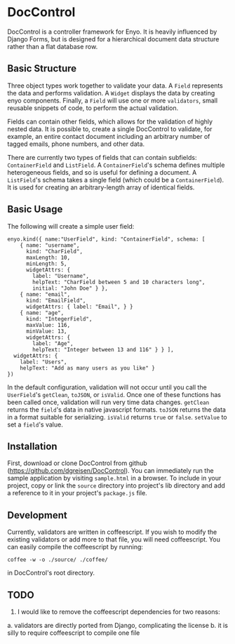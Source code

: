 DocControl
==========

DocControl is a controller framework for Enyo. It is heavily 
influenced by Django Forms, but is designed for a hierarchical 
document data structure rather than a flat database row. 

Basic Structure
---------------
Three object types work together to validate your data. A `Field`
represents the data and performs validation. A `Widget` displays the
data by creating enyo components. Finally, a `Field` will use one or
more `validators`, small reusable snippets of code, to perform the 
actual validation.

Fields can contain other fields, which allows for the validation
of highly nested data. It is possible to, create a
single DocControl to validate, for example, an entire contact document
including an arbitrary number of tagged emails, phone numbers, and 
other data.

There are currently two types of fields that can contain subfields:
`ContainerField` and `ListField`. A `ContainerField`'s schema defines
multiple heterogeneous fields, and so is useful for defining a 
document. A `ListField`'s schema takes a single field (which could be
a `ContainerField`). It is used for creating an arbitrary-length array 
of identical fields.

Basic Usage
-----------
The following will create a simple user field:

    enyo.kind({ name:"UserField", kind: "ContainerField", schema: [
        { name: "username", 
          kind: "CharField", 
          maxLength: 10, 
          minLength: 5, 
          widgetAttrs: { 
            label: "Username", 
            helpText: "CharField between 5 and 10 characters long", 
            initial: "John Doe" } },
        { name: "email", 
          kind: "EmailField", 
          widgetAttrs: { label: "Email", } }
        { name: "age", 
          kind: "IntegerField", 
          maxValue: 116, 
          minValue: 13, 
          widgetAttrs: { 
            label: "Age", 
            helpText: "Integer between 13 and 116" } } ],
      widgetAttrs: { 
        label: "Users", 
        helpText: "Add as many users as you like" }
    })

In the default configuration, validation will not occur until you call
the `UserField`'s `getClean`, `toJSON`, or `isValid`. Once one of 
these functions has been called once, validation will run very time data 
changes. `getClean` returns the `field`'s data in native javascript 
formats. `toJSON` returns the data in a format suitable for serializing. 
`isValid` returns `true` or `false`. `setValue` to set a `field`'s value.

Installation
------------
First, download or clone DocControl from github 
(https://github.com/dgreisen/DocControl). You can immediately run the
sample application by visiting `sample.html` in a browser. To include 
in your project, copy or link the `source` directory into project's lib directory and add a reference to it in your project's `package.js` file.

Development
-----------
Currently, validators are written in coffeescript. If you wish to 
modify the existing validators or add more to that file, you will need
coffeescript. You can easily compile the coffeescript by running:

    coffee -w -o ./source/ ./coffee/

in DocControl's root directory.

TODO
----
1. I would like to remove the coffeescript dependencies for two reasons:

  a. validators are directly ported from Django, complicating the license
  b. it is silly to require coffeescript to compile one file
